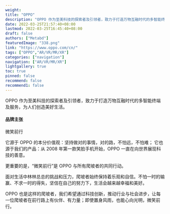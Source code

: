 ```yaml
---
weight: 
title: "OPPO"
description: "OPPO 作为至美科技的探索者及引领者，致力于打造万物互融时代的多智能终端及服务，为人们创造美好生活。"
date: 2022-03-25T21:57:40+08:00
lastmod: 2022-03-25T16:45:40+08:00
draft: false
authors: ["Metabd"]
featuredImage: "338.png"
link: "https://www.oppo.com/cn/"
tags: ["OPPO","AR/VR/MR/XR"]
categories: ["navigation"]
navigation: ["AR/VR/MR/XR"]
lightgallery: true
toc: true
pinned: false
recommend: false
recommend1: false
---
```


OPPO 作为至美科技的探索者及引领者，致力于打造万物互融时代的多智能终端及服务，为人们创造美好生活。

#### 品牌主张

微笑前行

它源于 OPPO 的本分价值观：坚持做对的事情，对的路，不怕远，不怕难；
它也源于我们的产品：从 2008 年第一款笑脸手机开始，OPPO 一直在向世界展现科技的善意。

更重要的是，“微笑前行”是 OPPO 与所有爬坡者的共同行动。

面对生活中林林总总的挑战和压力，爬坡者始终保持着乐观和自信。不怕一时的输赢、不求一时的得失，坚信在自己的努力下，生活会越来越幸福和美好。

OPPO 也是这样的爬坡者，我们希望通过科技创新，推动行业与社会进步，让每一位爬坡者在前行路上有伙伴、有力量；即使置身风雨，也能心向光明，微笑前行。